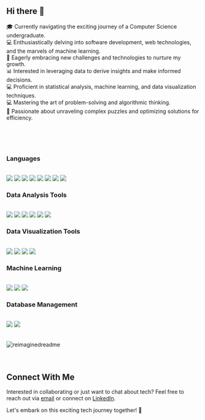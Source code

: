 ## Hi there 👋

<!--
**aditi-singh-21/aditi-singh-21** is a ✨ _special_ ✨ repository because its `README.md` (this file) appears on your GitHub profile.

Here are some ideas to get you started:
-->
 🎓 Currently navigating the exciting journey of a Computer Science undergraduate.<br>
 💻 Enthusiastically delving into software development, web technologies, and the marvels of machine learning.<br>
🌱 Eagerly embracing new challenges and technologies to nurture my growth.<br>
 📊 Interested in leveraging data to derive insights and make informed decisions.<br>
 💻 Proficient in statistical analysis, machine learning, and data visualization techniques.<br>
 💻 Mastering the art of problem-solving and algorithmic thinking.<br>
 🌟 Passionate about unraveling complex puzzles and optimizing solutions for efficiency.<br>

<br>
<br>
<br>

<div>
 <h3>Languages</h3>
 <br>
<img src ="https://img.shields.io/badge/C%2B%2B-00599C?style=for-the-badge&logo=cplusplus&logoColor=white">
<img src= "https://img.shields.io/badge/C-00599C?style=for-the-badge&logo=c&logoColor=white">
<img src="https://img.shields.io/badge/R-276DC3?style=for-the-badge&logo=r&logoColor=white">
<img src="https://img.shields.io/badge/Python-3776AB?style=for-the-badge&logo=python&logoColor=white">
<img src="https://img.shields.io/badge/SQL-4479A1?style=for-the-badge&logo=postgresql&logoColor=white">
<img src="https://img.shields.io/badge/JavaScript-F7DF1E?style=for-the-badge&logo=javascript&logoColor=black">
<img src="https://img.shields.io/badge/HTML5-E34F26?style=for-the-badge&logo=html5&logoColor=white">
<img src="https://img.shields.io/badge/CSS3-1572B6?style=for-the-badge&logo=css3&logoColor=white">
<br>
<h3>Data Analysis Tools</h3>
<br>
<img src="https://img.shields.io/badge/Pandas-150458?style=for-the-badge&logo=pandas&logoColor=white">
<img src="https://img.shields.io/badge/NumPy-013243?style=for-the-badge&logo=numpy&logoColor=white">
<img src="https://img.shields.io/badge/Jupyter-F37626?style=for-the-badge&logo=jupyter&logoColor=white">
<img src="https://img.shields.io/badge/Scikit--Learn-F7931E?style=for-the-badge&logo=scikit-learn&logoColor=white">
<img src="https://img.shields.io/badge/TensorFlow-FF6F00?style=for-the-badge&logo=tensorflow&logoColor=white">
<img src="https://img.shields.io/badge/Keras-D00000?style=for-the-badge&logo=keras&logoColor=white">
<br>
<h3>Data Visualization Tools</h3>
<br>
<img src="https://img.shields.io/badge/Matplotlib-000000?style=for-the-badge&logo=matplotlib&logoColor=white">
<img src="https://img.shields.io/badge/Seaborn-3776AB?style=for-the-badge&logo=python&logoColor=white">
<img src="https://img.shields.io/badge/Power%20BI-F2C811?style=for-the-badge&logo=power-bi&logoColor=black">
<img src="https://img.shields.io/badge/Tableau-E97627?style=for-the-badge&logo=tableau&logoColor=white">
<br>
<h3>Machine Learning</h3>
<br>
<img src="https://img.shields.io/badge/Supervised%20Learning-007EC6?style=for-the-badge&logo=supervisedlearning&logoColor=white">
<img src="https://img.shields.io/badge/Unsupervised%20Learning-007EC6?style=for-the-badge&logo=unsupervisedlearning&logoColor=white">
<img src="https://img.shields.io/badge/NLP-008000?style=for-the-badge&logo=nlp&logoColor=white">
<br>
<h3>Database Management</h3>
<br>
<img src="https://img.shields.io/badge/MySQL-4479A1?style=for-the-badge&logo=mysql&logoColor=white">
<img src="https://img.shields.io/badge/MongoDB-4EA94B?style=for-the-badge&logo=mongodb&logoColor=white">


 
 </div>
 <br>
 <br>
<img src="https://myreadme.vercel.app/api/embed/aditi-singh-21?panels=userstatistics,toprepositories,toplanguages,commitgraph" alt="reimaginedreadme" />

<br>
<br>
<br>

## Connect With Me

Interested in collaborating or just want to chat about tech? Feel free to reach out via [email](aditisinghrk906@gmail.com) or connect on [LinkedIn](www.linkedin.com/in/aditi-singh21).

Let's embark on this exciting tech journey together! 🚀
